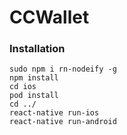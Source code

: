 # CCWallet 

### Installation
	sudo npm i rn-nodeify -g
	npm install
	cd ios
	pod install
	cd ../
	react-native run-ios
	react-native run-android


